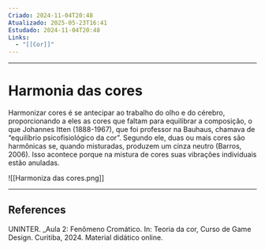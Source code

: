 ```yaml
---
Criado: 2024-11-04T20:48
Atualizado: 2025-05-23T16:41
Estudado: 2024-11-04T20:48
Links:
  - "[[Cor]]"
---
```

---
# Harmonia das cores

Harmonizar cores é se antecipar ao trabalho do olho e do cérebro, proporcionando a eles as cores que faltam para equilibrar a composição, o que Johannes Itten (1888-1967), que foi professor na Bauhaus, chamava de “equilíbrio psicofisiológico da cor”. Segundo ele, duas ou mais cores são harmônicas se, quando misturadas, produzem um cinza neutro (Barros, 2006). Isso acontece porque na mistura de cores suas vibrações individuais estão anuladas.


![[Harmoniza das cores.png]]

---
## References

UNINTER.  _Aula 2: Fenômeno Cromático. In: Teoria da cor, Curso de Game Design. Curitiba, 2024. Material didático online.